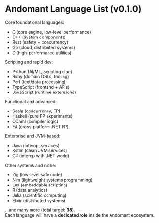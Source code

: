 # Andomant Language List (v0.1.0)

Core foundational languages:
- C (core engine, low-level performance)
- C++ (system components)
- Rust (safety + concurrency)
- Go (cloud, distributed systems)
- D (high-performance utilities)

Scripting and rapid dev:
- Python (AI/ML, scripting glue)
- Ruby (domain DSLs, tooling)
- Perl (text/data processing)
- TypeScript (frontend + APIs)
- JavaScript (runtime extensions)

Functional and advanced:
- Scala (concurrency, FP)
- Haskell (pure FP experiments)
- OCaml (compiler logic)
- F# (cross-platform .NET FP)

Enterprise and JVM-based:
- Java (interop, services)
- Kotlin (clean JVM services)
- C# (interop with .NET world)

Other systems and niche:
- Zig (low-level safe code)
- Nim (lightweight systems programming)
- Lua (embeddable scripting)
- R (data analytics)
- Julia (scientific computing)
- Elixir (distributed systems)

…and many more (total target: **38**).  
Each language will have a **dedicated role** inside the Andomant ecosystem.
